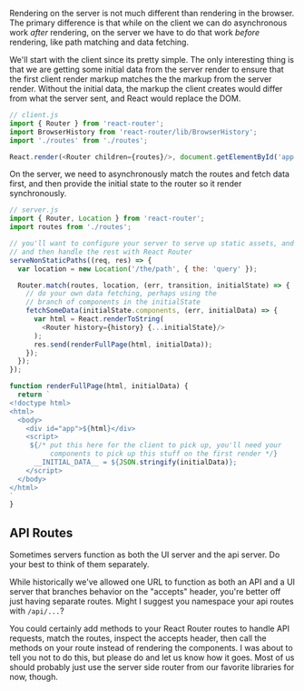 Rendering on the server is not much different than rendering in the
browser. The primary difference is that while on the client we can do
asynchronous work *after* rendering, on the server we have to do that
work *before* rendering, like path matching and data fetching.

We'll start with the client since its pretty simple. The only
interesting thing is that we are getting some initial data from the
server render to ensure that the first client render markup matches the
the markup from the server render. Without the initial data, the markup
the client creates would differ from what the server sent, and React
would replace the DOM.

```js
// client.js
import { Router } from 'react-router';
import BrowserHistory from 'react-router/lib/BrowserHistory';
import './routes' from './routes';

React.render(<Router children={routes}/>, document.getElementById('app'));
```

On the server, we need to asynchronously match the routes and fetch data
first, and then provide the initial state to the router so it render
synchronously.

```js
// server.js
import { Router, Location } from 'react-router';
import routes from './routes';

// you'll want to configure your server to serve up static assets, and
// and then handle the rest with React Router
serveNonStaticPaths((req, res) => {
  var location = new Location('/the/path', { the: 'query' });

  Router.match(routes, location, (err, transition, initialState) => {
    // do your own data fetching, perhaps using the
    // branch of components in the initialState
    fetchSomeData(initialState.components, (err, initialData) => {
      var html = React.renderToString(
        <Router history={history} {...initialState}/>
      );
      res.send(renderFullPage(html, initialData));
    });
  });
});

function renderFullPage(html, initialData) {
  return `
<!doctype html>
<html>
  <body>
    <div id="app">${html}</div>
    <script>
     ${/* put this here for the client to pick up, you'll need your
          components to pick up this stuff on the first render */}
      __INITIAL_DATA__ = ${JSON.stringify(initialData)};
    </script>
  </body>
</html>
`
}
```

API Routes
----------

Sometimes servers function as both the UI server and the api server. Do
your best to think of them separately.

While historically we've allowed one URL to function as both an API and
a UI server that branches behavior on the "accepts" header, you're
better off just having separate routes.  Might I suggest you namespace
your api routes with `/api/...`?

You could certainly add methods to your React Router routes to handle
API requests, match the routes, inspect the accepts header, then call
the methods on your route instead of rendering the components. I was
about to tell you not to do this, but please do and let us know how it
goes. Most of us should probably just use the server side router from
our favorite libraries for now, though.

